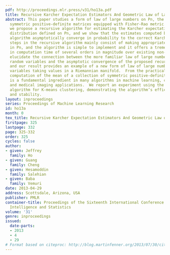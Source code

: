 ```yaml
---
pdf: http://proceedings.mlr.press/v31/ho13a.pdf
title: Recursive Karcher Expectation Estimators And Geometric Law of Large Numbers
abstract: This paper studies a form of law of large numbers on Pn, the space of nxn
  symmetric positive-definite matrices equipped with Fisher-Rao metric. Specifically,
  we propose a recursive algorithm for estimating the Karcher expectation of an arbitrary
  distribution defined on Pn, and we show that the estimates computed by the recursive
  algorithm asymptotically converge in probability to the correct Karcher expectation.  The
  steps in the recursive algorithm mainly consist of making appropriate moves on geodesics
  in Pn, and the algorithm is simple to implement and it offers a tremendous gain
  in computation time of several orders in magnitude over existing non-recursive algorithms.  We
  elucidate the connection between the more familiar law of large numbers for real-valued
  random variables and the asymptotic convergence of the proposed recursive algorithm,
  and our result provides an example of a new form of law of large numbers for random
  variables taking values in a Riemannian manifold.  From the practical side, the
  computation of the mean of a collection of symmetric positive-definite (SPD) matrices
  is a fundamental ingredient in many algorithms in machine learning, computer vision
  and medical imaging applications.  We report an experiment using the proposed recursive
  algorithm for K-means clustering, demonstrating the algorithm’s efficiency, accuracy
  and stability.
layout: inproceedings
series: Proceedings of Machine Learning Research
id: ho13a
month: 0
tex_title: Recursive Karcher Expectation Estimators And Geometric Law of Large Numbers
firstpage: 325
lastpage: 332
page: 325-332
order: 325
cycles: false
author:
- given: Jeffrey
  family: Ho
- given: Guang
  family: Cheng
- given: Hesamoddin
  family: Salehian
- given: Baba
  family: Vemuri
date: 2013-04-29
address: Scottsdale, Arizona, USA
publisher: PMLR
container-title: Proceedings of the Sixteenth International Conference on Artificial
  Intelligence and Statistics
volume: '31'
genre: inproceedings
issued:
  date-parts:
  - 2013
  - 4
  - 29
# Format based on citeproc: http://blog.martinfenner.org/2013/07/30/citeproc-yaml-for-bibliographies/
---
```


